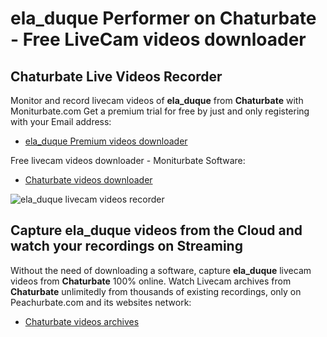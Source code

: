# ela_duque Performer on Chaturbate - Free LiveCam videos downloader

## Chaturbate Live Videos Recorder

Monitor and record livecam videos of **ela_duque** from **Chaturbate** with Moniturbate.com
Get a premium trial for free by just and only registering with your Email address:
* [ela_duque Premium videos downloader](https://moniturbate.com/request-demo-licence-key.html)

Free livecam videos downloader - Moniturbate Software:
* [Chaturbate videos downloader](https://moniturbate.com/moniturbate-download-software.html)

![ela_duque livecam videos recorder](https://peachurnet.com/templates/moniturbate-software.png)


## Capture ela_duque videos from the Cloud and watch your recordings on Streaming

Without the need of downloading a software, capture **ela_duque** livecam videos from **Chaturbate** 100% online.
Watch Livecam archives from **Chaturbate** unlimitedly from thousands of existing recordings, only on Peachurbate.com and its websites network:
* [Chaturbate videos archives](https://peachurnet.com/)